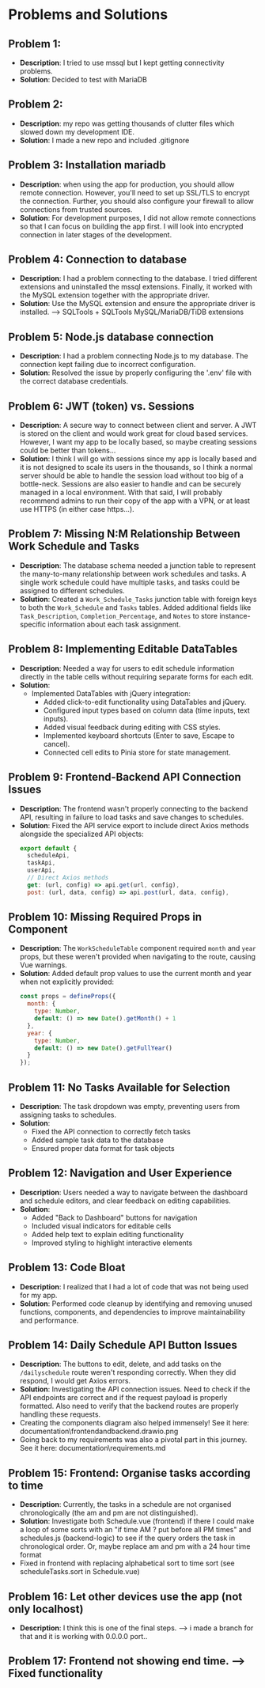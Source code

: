 # Problems and Solutions

## Problem 1:
- **Description**: I tried to use mssql but I kept getting connectivity problems.
- **Solution**: Decided to test with MariaDB

## Problem 2: 
- **Description**: my repo was getting thousands of clutter files which slowed down my development IDE.
- **Solution**: I made a new repo and included .gitignore


## Problem 3: Installation mariadb
- **Description**: when using the app for production, you should allow remote connection. However, you'll need to set up SSL/TLS to encrypt the connection. Further, you should also configure your firewall to allow connections from trusted sources.
- **Solution**: For development purposes, I did not allow remote connections so that I can focus on building the app first. I will look into encrypted connection in later stages of the development.


## Problem 4: Connection to database
- **Description**: I had a problem connecting to the database. I tried different extensions and uninstalled the mssql extensions. Finally, it worked with the MySQL extension together with the appropriate driver.
- **Solution**: Use the MySQL extension and ensure the appropriate driver is installed. --> SQLTools + SQLTools MySQL/MariaDB/TiDB extensions


## Problem 5: Node.js database connection
- **Description**: I had a problem connecting Node.js to my database. The connection kept failing due to incorrect configuration.
- **Solution**: Resolved the issue by properly configuring the '.env' file with the correct database credentials.


## Problem 6: JWT (token) vs. Sessions
- **Description**: A secure way to connect between client and server. A JWT is stored on the client and would work great for cloud based services. However, I want my app to be locally based, so maybe creating sessions could be better than tokens...
- **Solution**: I think I will go with sessions since my app is locally based and it is not designed to scale its users in the thousands, so I think a normal server should be able to handle the session load without too big of a bottle-neck. Sessions are also easier to handle and can be securely managed in a local environment. With that said, I will probably recommend admins to run their copy of the app with a VPN, or at least use HTTPS (in either case https...). 


## Problem 7: Missing N:M Relationship Between Work Schedule and Tasks
- **Description**: The database schema needed a junction table to represent the many-to-many relationship between work schedules and tasks. A single work schedule could have multiple tasks, and tasks could be assigned to different schedules.
- **Solution**: Created a `Work_Schedule_Tasks` junction table with foreign keys to both the `Work_Schedule` and `Tasks` tables. Added additional fields like `Task_Description`, `Completion_Percentage`, and `Notes` to store instance-specific information about each task assignment.

## Problem 8: Implementing Editable DataTables
- **Description**: Needed a way for users to edit schedule information directly in the table cells without requiring separate forms for each edit.
- **Solution**: 
  - Implemented DataTables with jQuery integration:
    - Added click-to-edit functionality using DataTables and jQuery.
    - Configured input types based on column data (time inputs, text inputs).
    - Added visual feedback during editing with CSS styles.
    - Implemented keyboard shortcuts (Enter to save, Escape to cancel).
    - Connected cell edits to Pinia store for state management.

## Problem 9: Frontend-Backend API Connection Issues
- **Description**: The frontend wasn't properly connecting to the backend API, resulting in failure to load tasks and save changes to schedules.
- **Solution**: Fixed the API service export to include direct Axios methods alongside the specialized API objects:
  ```javascript
  export default {
    scheduleApi,
    taskApi,
    userApi,
    // Direct Axios methods
    get: (url, config) => api.get(url, config),
    post: (url, data, config) => api.post(url, data, config),
  ```
## Problem 10: Missing Required Props in Component
- **Description**: The `WorkScheduleTable` component required `month` and `year` props, but these weren't provided when navigating to the route, causing Vue warnings.
- **Solution**: Added default prop values to use the current month and year when not explicitly provided:
  ```javascript
  const props = defineProps({
    month: {
      type: Number,
      default: () => new Date().getMonth() + 1
    },
    year: {
      type: Number,
      default: () => new Date().getFullYear()
    }
  });
  ```

## Problem 11: No Tasks Available for Selection
- **Description**: The task dropdown was empty, preventing users from assigning tasks to schedules.
- **Solution**:
  - Fixed the API connection to correctly fetch tasks
  - Added sample task data to the database
  - Ensured proper data format for task objects

## Problem 12: Navigation and User Experience
- **Description**: Users needed a way to navigate between the dashboard and schedule editors, and clear feedback on editing capabilities.
- **Solution**:
  - Added "Back to Dashboard" buttons for navigation
  - Included visual indicators for editable cells
  - Added help text to explain editing functionality
  - Improved styling to highlight interactive elements

## Problem 13: Code Bloat
- **Description**: I realized that I had a lot of code that was not being used for my app.
- **Solution**: Performed code cleanup by identifying and removing unused functions, components, and dependencies to improve maintainability and performance.

## Problem 14: Daily Schedule API Button Issues
- **Description**: The buttons to edit, delete, and add tasks on the `/dailyschedule` route weren't responding correctly. When they did respond, I would get Axios errors.
- **Solution**:  Investigating the API connection issues. Need to check if the API endpoints are correct and if the request payload is properly formatted. Also need to verify that the backend routes are properly handling these requests.
- Creating the components diagram also helped immensely! See it here: documentation\frontendandbackend.drawio.png 
- Going back to my requirements was also a pivotal part in this journey. See it here: documentation\requirements.md




## Problem 15: Frontend: Organise tasks according to time
- **Description**: Currently, the tasks in a schedule are not organised chronologically (the am and pm are not distinguished). 
- **Solution**: Investigate both Schedule.vue (frontend) if there I could make a loop of some sorts with an "if time AM  ?  put before all PM times"  and schedules.js (backend-logic) to see if the query orders the task in chronological order. Or, maybe replace am and pm with a 24 hour time format
- Fixed in frontend with replacing alphabetical sort to time sort (see scheduleTasks.sort in Schedule.vue)

## Problem 16: Let other devices use the app (not only localhost)
- **Description**: I think this is one of the final steps. --> i made a branch for that and it is working with 0.0.0.0 port..

## Problem 17: Frontend not showing end time. --> Fixed functionality




